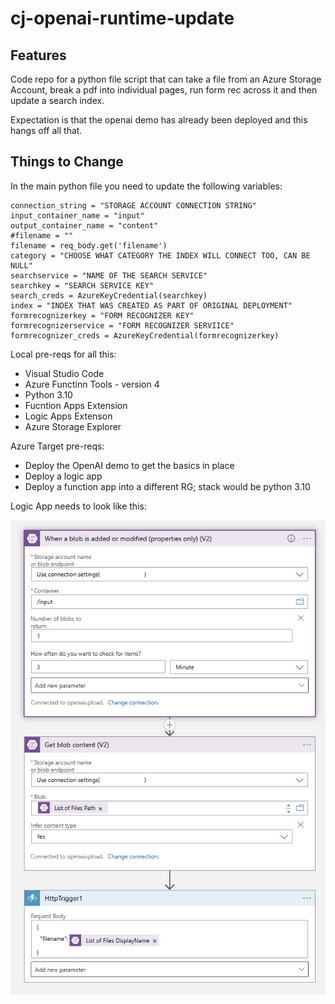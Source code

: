 # cj-openai-runtime-update

## Features

Code repo for a python file script that can take a file from an Azure Storage Account, break a pdf into individual pages, run form rec across it and then update a search index.

Expectation is that the openai demo has already been deployed and this hangs off all that.

## Things to Change

In the main python file you need to update the following variables:

    connection_string = "STORAGE ACCOUNT CONNECTION STRING"
    input_container_name = "input"
    output_container_name = "content"
    #filename = ""
    filename = req_body.get('filename')
    category = "CHOOSE WHAT CATEGORY THE INDEX WILL CONNECT TOO, CAN BE NULL"
    searchservice = "NAME OF THE SEARCH SERVICE"
    searchkey = "SEARCH SERVICE KEY"
    search_creds = AzureKeyCredential(searchkey)
    index = "INDEX THAT WAS CREATED AS PART OF ORIGINAL DEPLOYMENT"
    formrecognizerkey = "FORM RECOGNIZER KEY"
    formrecognizerservice = "FORM RECOGNIZER SERVIICE"
    formrecognizer_creds = AzureKeyCredential(formrecognizerkey)

Local pre-reqs for all this:

* Visual Studio Code
* Azure Functinn Tools - version 4
* Python 3.10
* Fucntion Apps Extension
* Logic Apps Extenson
* Azure Storage Explorer


Azure Target pre-reqs:

* Deploy the OpenAI demo to get the basics in place
* Deploy a logic app
* Deploy a function app into a different RG; stack would be python 3.10


Logic App needs to look like this:

![Logic App](Docs/LogicApps.png)
